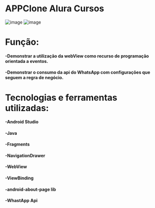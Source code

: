 # APPClone Alura Cursos

![image](https://user-images.githubusercontent.com/81999143/169380610-f54f2994-14b0-4694-9abd-9fcc033a5f7f.png)
![image](https://user-images.githubusercontent.com/81999143/169381456-75f78c03-e73d-4ad6-a26c-2f3f25947e84.png)

##

# Função:

#### -Demonstrar a utilização da webView como recurso de programação orientada a eventos.
#### -Demonstrar o consumo da api do WhatsApp com configurações que seguem a regra de negócio.

##

# Tecnologias e ferramentas utilizadas:

#### -Android Studio
#### -Java
#### -Fragments
#### -NavigationDrawer
#### -WebView
#### -ViewBinding
#### -android-about-page lib
#### -WhastApp Api
